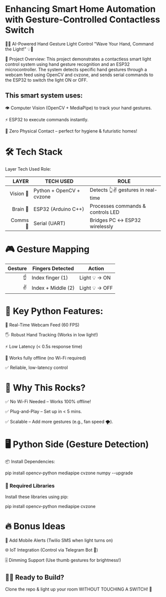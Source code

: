 # Enhancing Smart Home Automation with Gesture-Controlled Contactless Switch

🤖✨ AI-Powered Hand Gesture Light Control
"Wave Your Hand, Command the Light!" 💡👋

🚀 Project Overview:
This project demonstrates a contactless smart light control system using hand gesture recognition and an ESP32 microcontroller. The system detects specific hand gestures through a webcam feed using OpenCV and cvzone, and sends serial commands to the ESP32 to switch the light ON or OFF.

## This smart system uses:

👁️ Computer Vision (OpenCV + MediaPipe) to track your hand gestures.

⚡ ESP32 to execute commands instantly.

🔌 Zero Physical Contact – perfect for hygiene & futuristic homes!

# 🛠️ Tech Stack

Layer	Tech Used	Role:

|  LAYER     | TECH USED                   | ROLE                                |
|--------:   |----------------------------|-------------------------------------|
| Vision 👀  | Python + OpenCV + cvzone| Detects 👆✌️ gestures in real-time   |
|  Brain 🧠  | ESP32 (Arduino C++)	   |  Processes commands & controls LED  |
|   Comms 📡 | Serial (UART)	         |  Bridges PC ↔ ESP32 wirelessly      |


# 🎮 Gesture Mapping

| Gesture | Fingers Detected | Action |
|--------:|------------------|--------|
|   ☝️    | Index finger (1)  | Light 💡 → ON |
|   ✌️    | Index + Middle (2)| Light 💡 → OFF |


# 🚀 Key Python Features:

📸 Real-Time Webcam Feed (60 FPS)

🖐️ Robust Hand Tracking (Works in low light!)

⚡ Low Latency (< 0.5s response time)

🛜 Works fully offline (no Wi-Fi required)

✅ Reliable, low-latency control


# 🌟 Why This Rocks?

✅ No Wi-Fi Needed – Works 100% offline!

✅ Plug-and-Play – Set up in < 5 mins.

✅ Scalable – Add more gestures (e.g., fan speed 🌪️).

# 🖥️ Python Side (Gesture Detection)

📦 Install Dependencies:

pip install opencv-python mediapipe cvzone numpy --upgrade

### 🔗 Required Libraries

Install these libraries using pip:

pip install opencv-python mediapipe cvzone

# 🔥 Bonus Ideas

📱 Add Mobile Alerts (Twilio SMS when light turns on)

🌐 IoT Integration (Control via Telegram Bot 🤖)

🎚️ Dimming Support (Use thumb gestures for brightness!)

## 👨‍💻 Ready to Build?
Clone the repo & light up your room WITHOUT TOUCHING A SWITCH! 🎉

